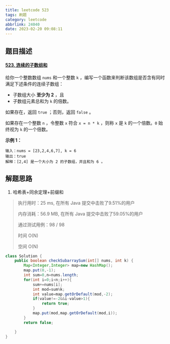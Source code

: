 ```yaml
---
title: leetcode 523
tags: 刷题
category: leetcode
abbrlink: 24040
date: 2023-02-20 09:08:11
---
```


## 题目描述

#### [523. 连续的子数组和](https://leetcode.cn/problems/continuous-subarray-sum/)



给你一个整数数组 `nums` 和一个整数 `k` ，编写一个函数来判断该数组是否含有同时满足下述条件的连续子数组：

- 子数组大小 **至少为 2** ，且
- 子数组元素总和为 `k` 的倍数。

如果存在，返回 `true` ；否则，返回 `false` 。

如果存在一个整数 `n` ，令整数 `x` 符合 `x = n * k` ，则称 `x` 是 `k` 的一个倍数。`0` 始终视为 `k` 的一个倍数。

 

**示例 1：**

```
输入：nums = [23,2,4,6,7], k = 6
输出：true
解释：[2,4] 是一个大小为 2 的子数组，并且和为 6 。
```



## 解题思路

1. 哈希表+同余定理+前缀和

> 执行用时：25 ms, 在所有 Java 提交中击败了9.51%的用户
>
> 内存消耗：56.9 MB, 在所有 Java 提交中击败了59.05%的用户
>
> 通过测试用例：98 / 98
>
> 时间 O(N)
>
> 空间 O(N)

```java
class Solution {
    public boolean checkSubarraySum(int[] nums, int k) {
        Map<Integer,Integer> map=new HashMap();
        map.put(0,-1);
        int sum=0,n=nums.length;
        for(int i=0;i<n;i++){
            sum+=nums[i];
            int mod=sum%k;
            int value=map.getOrDefault(mod,-2);
            if(value!=-2&&i-value>1){
                return true;
            }
            map.put(mod,map.getOrDefault(mod,i));
        }
        return false;

    }
}
```

